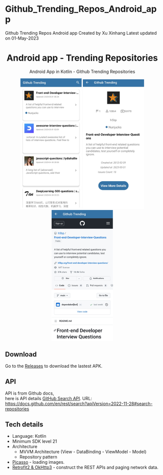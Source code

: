 # Github_Trending_Repos_Android_app


Github Trending Repos Android app
Created by Xu Xinhang
Latest updated on 01-May-2023


<h1 align="center"> Android app - Trending Repositories</h1>


<p align="center">  
Android App in Kotlin - Github Trending Repositories
</p>

<p align="center">
<img src="/screenshots/app_1.jpg" width="200"/> <img src="/screenshots/app_2.jpg" width="200"/> <img src="/screenshots/app_3.jpg" width="200"/>
</p>

## Download
Go to the [Releases](https://github.com/XinhangXu/Github_Trending_Repos_Android_app) to download the lastest APK.

## API
API is from Github docs,
<br />
here is API details [GitHub Search API](https://docs.github.com/en/rest/search?apiVersion=2022-11-28#search-repositories).
URL: https://docs.github.com/en/rest/search?apiVersion=2022-11-28#search-repositories

## Tech details
- Language: Kotlin
- Minimum SDK level 21
- Architecture
  - MVVM Architecture (View - DataBinding - ViewModel - Model)
  - Repository pattern
- [Picasso](https://github.com/square/picasso) - loading images.
- [Retrofit2 & OkHttp3](https://github.com/square/retrofit) - construct the REST APIs and paging network data.


